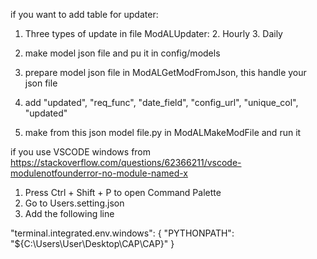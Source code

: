 if you want to add table for updater:
1. Three types of update in file ModALUpdater:
   2. Hourly
   3. Daily

1. make model json file and pu it in config/models
2. prepare model json file in ModALGetModFromJson, this handle your json file
3. add "updated", "req_func", "date_field", "config_url", "unique_col", "updated" 
4. make from this json model file.py in ModALMakeModFile and run it

if you use VSCODE windows
from https://stackoverflow.com/questions/62366211/vscode-modulenotfounderror-no-module-named-x

1. Press Ctrl + Shift + P to open Command Palette
2. Go to Users.setting.json
3. Add the following line


"terminal.integrated.env.windows": { "PYTHONPATH": "${C:\\Users\\User\\Desktop\\CAP\\CAP}" }